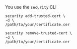 You use the `security` CLI


```
security add-trusted-cert \
-d \
/path/to/your/certificate.cer
```

```
security remove-trusted-cert \
-d \
/path/to/your/certificate.cer
```
